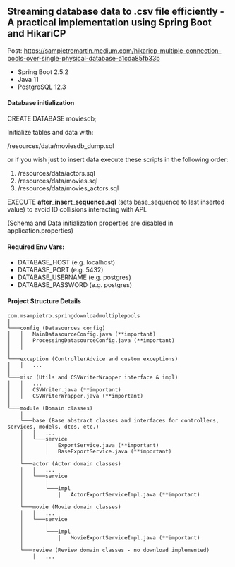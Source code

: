 ## Streaming database data to .csv file efficiently - A practical implementation using Spring Boot and HikariCP

Post: https://sampietromartin.medium.com/hikaricp-multiple-connection-pools-over-single-physical-database-a1cda85fb33b

- Spring Boot 2.5.2
- Java 11
- PostgreSQL 12.3

#### Database initialization

CREATE DATABASE moviesdb;

Initialize tables and data with: 

/resources/data/moviesdb_dump.sql

or if you wish just to insert data execute these scripts in the following order:
1) /resources/data/actors.sql
2) /resources/data/movies.sql
3) /resources/data/movies_actors.sql
   
EXECUTE __after_insert_sequence.sql__ (sets base_sequence to last inserted value) to avoid ID collisions interacting with API.

(Schema and Data initialization properties are disabled in application.properties)

#### Required Env Vars:
- DATABASE_HOST (e.g. localhost)
- DATABASE_PORT (e.g. 5432)
- DATABASE_USERNAME (e.g. postgres)
- DATABASE_PASSWORD (e.g. postgres)


#### Project Structure Details

```
com.msampietro.springdownloadmultiplepools
│
└───config (Datasources config)
│   │   MainDatasourceConfig.java (**important)
│   │   ProcessingDatasourceConfig.java (**important)
│   │
│   
└───exception (ControllerAdvice and custom exceptions)
│   │   ...
│ 
└───misc (Utils and CSVWriterWrapper interface & impl)
│   │   ...
│   │   CSVWriter.java (**important)
│   │   CSVWriterWrapper.java (**important)
│  
└───module (Domain classes)
    │
    └───base (Base abstract classes and interfaces for controllers, services, models, dtos, etc.)
    │   │   ...
    │   └───service
    │       │   ExportService.java (**important)
    │       │   BaseExportService.java (**important)
    │
    └───actor (Actor domain classes)
    │   │   ...
    │   └───service
    │       │
    │       └───impl
    │           │   ActorExportServiceImpl.java (**important)
    │
    └───movie (Movie domain classes)
    │   │   ...
    │   └───service
    │       │
    │       └───impl
    │           │   MovieExportServiceImpl.java (**important)
    │
    └───review (Review domain classes - no download implemented)
        │   ...
    
```

